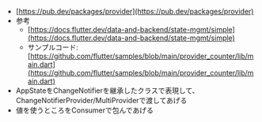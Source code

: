 - [https://pub.dev/packages/provider](https://pub.dev/packages/provider)
- 参考
	- [https://docs.flutter.dev/data-and-backend/state-mgmt/simple](https://docs.flutter.dev/data-and-backend/state-mgmt/simple)
	- サンプルコード: [https://github.com/flutter/samples/blob/main/provider_counter/lib/main.dart](https://github.com/flutter/samples/blob/main/provider_counter/lib/main.dart)
- AppStateをChangeNotifierを継承したクラスで表現して、ChangeNotifierProvider/MultiProviderで渡してあげる
- 値を使うところをConsumerで包んであげる

